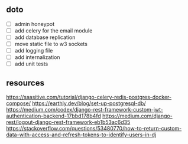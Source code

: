 ## doto

- [ ] admin honeypot
- [ ] add celery for the email module
- [ ] add database replication
- [ ] move static file to w3 sockets
- [ ] add logging file
- [ ] add internalization
- [ ] add unit tests

## resources

https://saasitive.com/tutorial/django-celery-redis-postgres-docker-compose/
https://earthly.dev/blog/set-up-postgresql-db/
https://medium.com/codex/django-rest-framework-custom-jwt-authentication-backend-17bbd178b4fd
https://medium.com/django-rest/logout-django-rest-framework-eb1b53ac6d35
https://stackoverflow.com/questions/53480770/how-to-return-custom-data-with-access-and-refresh-tokens-to-identify-users-in-dj
